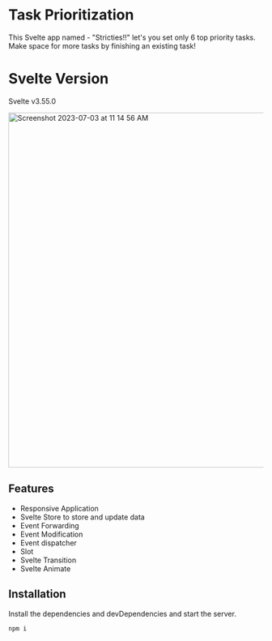 # Task Prioritization
This Svelte app named - "Stricties!!" let's you set only 6 top priority tasks. Make space for more tasks by finishing an existing task! 

# Svelte Version
Svelte v3.55.0 


<img width="701" alt="Screenshot 2023-07-03 at 11 14 56 AM" src="https://github.com/sv09/Task_Prioritization/assets/38870742/ba764787-20a4-44e8-84b9-31100b233668">

## Features
- Responsive Application
- Svelte Store to store and update data
- Event Forwarding
- Event Modification
- Event dispatcher
- Slot
- Svelte Transition
- Svelte Animate

## Installation
Install the dependencies and devDependencies and start the server.

```sh
npm i
```
